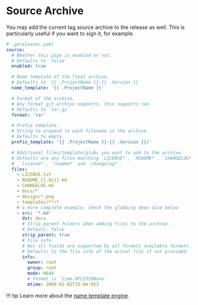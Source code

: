 # Source Archive

You may add the current tag source archive to the release as well. This is particularly
useful if you want to sign it, for example.

```yaml
# .goreleaser.yaml
source:
  # Whether this pipe is enabled or not.
  # Defaults to `false`
  enabled: true

  # Name template of the final archive.
  # Defaults to `{{ .ProjectName }}-{{ .Version }}`
  name_template: '{{ .ProjectName }}'

  # Format of the archive.
  # Any format git-archive supports, this supports too.
  # Defaults to `tar.gz`
  format: 'tar'

  # Prefix template.
  # String to prepend to each filename in the archive.
  # Defaults to empty
  prefix_template: '{{ .ProjectName }}-{{ .Version }}/'

  # Additional files/template/globs you want to add to the archive.
  # Defaults are any files matching `LICENSE*`, `README*`, `CHANGELOG*`,
  #  `license*`, `readme*` and `changelog*`.
  files:
    - LICENSE.txt
    - README_{{.Os}}.md
    - CHANGELOG.md
    - docs/*
    - design/*.png
    - templates/**/*
    # a more complete example, check the globbing deep dive below
    - src: '*.md'
      dst: docs
      # Strip parent folders when adding files to the archive.
      # Default: false
      strip_parent: true
      # File info.
      # Not all fields are supported by all formats available formats.
      # Defaults to the file info of the actual file if not provided.
      info:
        owner: root
        group: root
        mode: 0644
        # format is `time.RFC3339Nano`
        mtime: 2008-01-02T15:04:05Z

```

!!! tip
    Learn more about the [name template engine](/customization/templates/).
